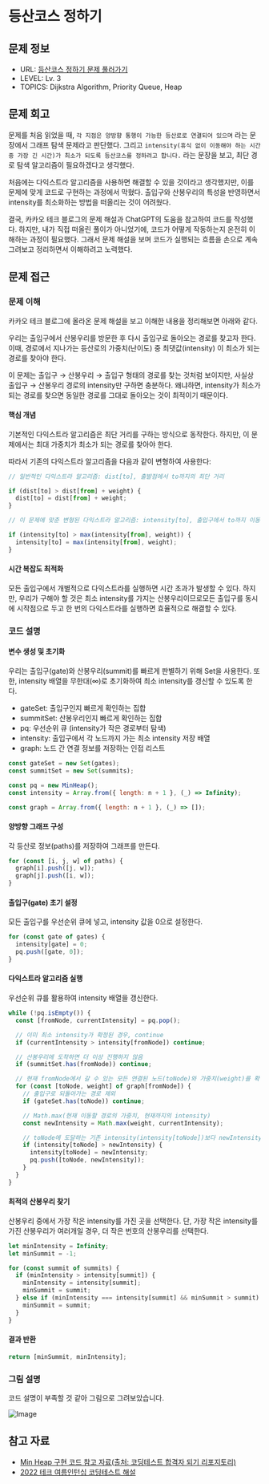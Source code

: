 # 등산코스 정하기

## 문제 정보

- URL: [등산코스 정하기 문제 풀러가기](https://school.programmers.co.kr/learn/courses/30/lessons/118669)
- LEVEL: Lv. 3
- TOPICS: Dijkstra Algorithm, Priority Queue, Heap

## 문제 회고

문제를 처음 읽었을 때, `각 지점은 양방향 통행이 가능한 등산로로 연결되어 있으며` 라는 문장에서 그래프 탐색 문제라고 판단했다. 그리고 `intensity(휴식 없이 이동해야 하는 시간 중 가장 긴 시간)가 최소가 되도록 등산코스를 정하려고 합니다.` 라는 문장을 보고, 최단 경로 탐색 알고리즘이 필요하겠다고 생각했다.

처음에는 다익스트라 알고리즘을 사용하면 해결할 수 있을 것이라고 생각했지만, 이를 문제에 맞게 코드로 구현하는 과정에서 막혔다. 출입구와 산봉우리의 특성을 반영하면서 intensity를 최소화하는 방법을 떠올리는 것이 어려웠다.

결국, 카카오 테크 블로그의 문제 해설과 ChatGPT의 도움을 참고하여 코드를 작성했다. 하지만, 내가 직접 떠올린 풀이가 아니었기에, 코드가 어떻게 작동하는지 온전히 이해하는 과정이 필요했다. 그래서 문제 해설을 보며 코드가 실행되는 흐름을 손으로 계속 그려보고 정리하면서 이해하려고 노력했다.

## 문제 접근

### 문제 이해

카카오 테크 블로그에 올라온 문제 해설을 보고 이해한 내용을 정리해보면 아래와 같다.

우리는 출입구에서 산봉우리를 방문한 후 다시 출입구로 돌아오는 경로를 찾고자 한다. 이때, 경로에서 지나가는 등산로의 가중치(난이도) 중 최댓값(intensity) 이 최소가 되는 경로를 찾아야 한다.

이 문제는 출입구 → 산봉우리 → 출입구 형태의 경로를 찾는 것처럼 보이지만, 사실상 출입구 → 산봉우리 경로의 intensity만 구하면 충분하다. 왜냐하면, intensity가 최소가 되는 경로를 찾으면 동일한 경로를 그대로 돌아오는 것이 최적이기 때문이다.

#### 핵심 개념

기본적인 다익스트라 알고리즘은 최단 거리를 구하는 방식으로 동작한다. 하지만, 이 문제에서는 최대 가중치가 최소가 되는 경로를 찾아야 한다.

따라서 기존의 다익스트라 알고리즘을 다음과 같이 변형하여 사용한다:

```javascript
// 일반적인 다익스트라 알고리즘: dist[to], 출발점에서 to까지의 최단 거리

if (dist[to] > dist[from] + weight) {
  dist[to] = dist[from] + weight;
}
```

```javascript
// 이 문제에 맞춘 변형된 다익스트라 알고리즘: intensity[to], 출입구에서 to까지 이동할 때 지나온 등산로 중 가장 큰 가중치

if (intensity[to] > max(intensity[from], weight)) {
  intensity[to] = max(intensity[from], weight);
}
```

#### 시간 복잡도 최적화

모든 출입구에서 개별적으로 다익스트라를 실행하면 시간 초과가 발생할 수 있다. 하지만, 우리가 구해야 할 것은 최소 intensity를 가지는 산봉우리이므로모든 출입구를 동시에 시작점으로 두고 한 번의 다익스트라를 실행하면 효율적으로 해결할 수 있다.

### 코드 설명

#### 변수 생성 및 초기화

우리는 출입구(gate)와 산봉우리(summit)를 빠르게 판별하기 위해 Set을 사용한다. 또한, intensity 배열을 무한대(∞)로 초기화하여 최소 intensity를 갱신할 수 있도록 한다.

- gateSet: 출입구인지 빠르게 확인하는 집합
- summitSet: 산봉우리인지 빠르게 확인하는 집합
- pq: 우선순위 큐 (intensity가 작은 경로부터 탐색)
- intensity: 출입구에서 각 노드까지 가는 최소 intensity 저장 배열
- graph: 노드 간 연결 정보를 저장하는 인접 리스트

```javascript
const gateSet = new Set(gates);
const summitSet = new Set(summits);

const pq = new MinHeap();
const intensity = Array.from({ length: n + 1 }, (_) => Infinity);

const graph = Array.from({ length: n + 1 }, (_) => []);
```

#### 양방향 그래프 구성

각 등산로 정보(paths)를 저장하여 그래프를 만든다.

```javascript
for (const [i, j, w] of paths) {
  graph[i].push([j, w]);
  graph[j].push([i, w]);
}
```

#### 출입구(gate) 초기 설정

모든 출입구를 우선순위 큐에 넣고, intensity 값을 0으로 설정한다.

```javascript
for (const gate of gates) {
  intensity[gate] = 0;
  pq.push([gate, 0]);
}
```

#### 다익스트라 알고리즘 실행

우선순위 큐를 활용하여 intensity 배열을 갱신한다.

```javascript
while (!pq.isEmpty()) {
  const [fromNode, currentIntensity] = pq.pop();

  // 이미 최소 intensity가 확정된 경우, continue
  if (currentIntensity > intensity[fromNode]) continue;

  // 산봉우리에 도착하면 더 이상 진행하지 않음
  if (summitSet.has(fromNode)) continue;

  // 현재 fromNode에서 갈 수 있는 모든 연결된 노드(toNode)와 가중치(weight)를 확인하는 반복문
  for (const [toNode, weight] of graph[fromNode]) {
    // 출입구로 되돌아가는 경로 제외
    if (gateSet.has(toNode)) continue;

    // Math.max(현재 이동할 경로의 가중치, 현재까지의 intensity)
    const newIntensity = Math.max(weight, currentIntensity);

    // toNode에 도달하는 기존 intensity(intensity[toNode])보다 newIntensity가 작다면 업데이트(최소 intensity를 찾기 위함)
    if (intensity[toNode] > newIntensity) {
      intensity[toNode] = newIntensity;
      pq.push([toNode, newIntensity]);
    }
  }
}
```

#### 최적의 산봉우리 찾기

산봉우리 중에서 가장 작은 intensity를 가진 곳을 선택한다. 단, 가장 작은 intensity를 가진 산봉우리가 여러개일 경우, 더 작은 번호의 산봉우리를 선택한다.

```javascript
let minIntensity = Infinity;
let minSummit = -1;

for (const summit of summits) {
  if (minIntensity > intensity[summit]) {
    minIntensity = intensity[summit];
    minSummit = summit;
  } else if (minIntensity === intensity[summit] && minSummit > summit) {
    minSummit = summit;
  }
}
```

#### 결과 반환

```javascript
return [minSummit, minIntensity];
```

### 그림 설명

코드 설명이 부족할 것 같아 그림으로 그려보았습니다.

![Image](https://github.com/user-attachments/assets/baea588b-dbba-478a-83ed-fba7e5cefc00)

## 참고 자료

- [Min Heap 구현 코드 참고 자료(출처: 코딩테스트 합격자 되기 리포지토리)](https://github.com/kciter/coding-interview-js/blob/main/algorithm-with-data-structure/min-heap.js)
- [2022 테크 여름인턴십 코딩테스트 해설](https://tech.kakao.com/posts/530)
